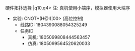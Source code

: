 硬件拓扑选择 |q10,q4>
注: 真机使用小端序，模拟器使用大端序

- 实验: CNOT*(H@I)|00> (高位控制)
  - 线路ID: 1804390088054325249
  - 任务ID
    - 真机: 1805099808444563457
    - 仿真: 1805099564520620033
